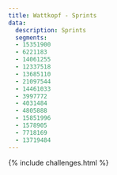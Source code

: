 ```yaml
---
title: Wattkopf - Sprints
data:
  description: Sprints
  segments:
  - 15351900
  - 6221183
  - 14061255
  - 12337518
  - 13685110
  - 21097544
  - 14461033
  - 3997772
  - 4031484
  - 4805888
  - 15851996
  - 1578905
  - 7718169
  - 13719484
---
```


{% include challenges.html %}
